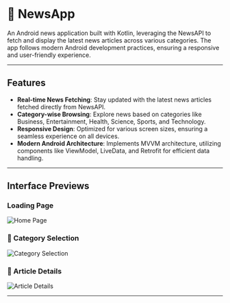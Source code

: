 # 📰 NewsApp

An Android news application built with Kotlin, leveraging the NewsAPI to fetch and display the latest news articles across various categories. The app follows modern Android development practices, ensuring a responsive and user-friendly experience.

---

## Features

- **Real-time News Fetching**: Stay updated with the latest news articles fetched directly from NewsAPI.
- **Category-wise Browsing**: Explore news based on categories like Business, Entertainment, Health, Science, Sports, and Technology.
- **Responsive Design**: Optimized for various screen sizes, ensuring a seamless experience on all devices.
- **Modern Android Architecture**: Implements MVVM architecture, utilizing components like ViewModel, LiveData, and Retrofit for efficient data handling.

---

## Interface Previews

### Loading Page

![Home Page](https://github.com/samiho03/NewsApp/blob/main/LoadingPage)

### 📂 Category Selection

![Category Selection](path_to_category_selection_image)

### 📄 Article Details

![Article Details](path_to_article_details_image)


---


